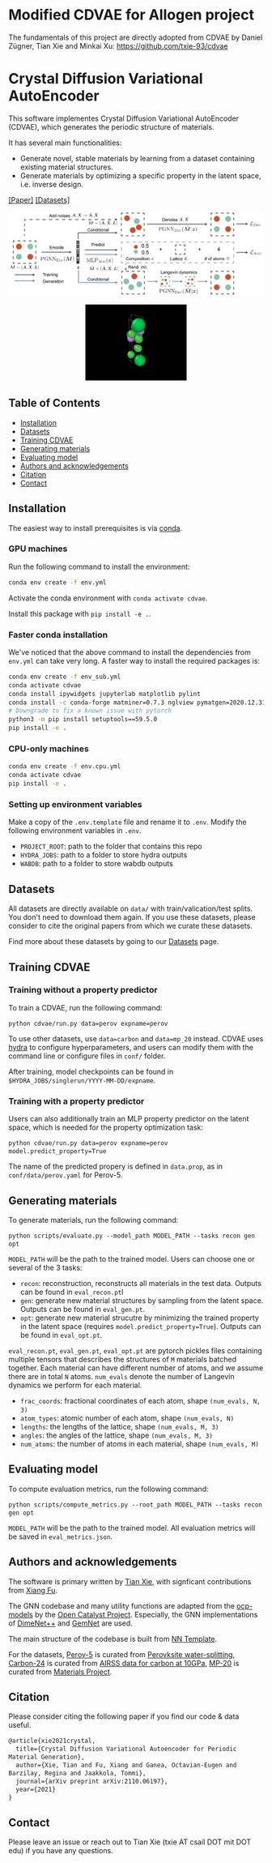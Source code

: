# Modified CDVAE for Allogen project

The fundamentals of this project are directly adopted from CDVAE by Daniel Zügner, Tian Xie and Minkai Xu: https://github.com/txie-93/cdvae



# Crystal Diffusion Variational AutoEncoder

This software implementes Crystal Diffusion Variational AutoEncoder (CDVAE), which generates the periodic structure of materials.

It has several main functionalities:

- Generate novel, stable materials by learning from a dataset containing existing material structures.
- Generate materials by optimizing a specific property in the latent space, i.e. inverse design.

[[Paper]](https://arxiv.org/abs/2110.06197) [[Datasets]](data/)

<p align="center">
  <img src="assets/illustrative.png" /> 
</p>

<p align="center">
  <img src="assets/Tm4Ni4As4.gif" width="200">
</p>


## Table of Contents

- [Installation](#installation)
- [Datasets](#datasets)
- [Training CDVAE](#training-cdvae)
- [Generating materials](#generating-materials)
- [Evaluating model](#evaluating-model)
- [Authors and acknowledgements](#authors-and-acknowledgements)
- [Citation](#citation)
- [Contact](#contact)

## Installation

The easiest way to install prerequisites is via [conda](https://conda.io/docs/index.html).

### GPU machines

Run the following command to install the environment:
```bash
conda env create -f env.yml
```
Activate the conda environment with `conda activate cdvae`.

Install this package with `pip install -e .`.

### Faster conda installation

We've noticed that the above command to install the dependencies from `env.yml` can take very long. A faster way to install the required packages is:
```bash
conda env create -f env_sub.yml
conda activate cdvae
conda install ipywidgets jupyterlab matplotlib pylint
conda install -c conda-forge matminer=0.7.3 nglview pymatgen=2020.12.31
# Downgrade to fix a known issue with pytorch
python3 -m pip install setuptools==59.5.0
pip install -e .
```

### CPU-only machines

```bash
conda env create -f env.cpu.yml
conda activate cdvae
pip install -e .
```

### Setting up environment variables

Make a copy of the `.env.template` file and rename it to `.env`. Modify the following environment variables in `.env`.

- `PROJECT_ROOT`: path to the folder that contains this repo
- `HYDRA_JOBS`: path to a folder to store hydra outputs
- `WABDB`: path to a folder to store wabdb outputs

## Datasets

All datasets are directly available on `data/` with train/valication/test splits. You don't need to download them again. If you use these datasets, please consider to cite the original papers from which we curate these datasets.

Find more about these datasets by going to our [Datasets](data/) page.

## Training CDVAE

### Training without a property predictor

To train a CDVAE, run the following command:

```
python cdvae/run.py data=perov expname=perov
```

To use other datasets, use `data=carbon` and `data=mp_20` instead. CDVAE uses [hydra](https://hydra.cc) to configure hyperparameters, and users can modify them with the command line or configure files in `conf/` folder.

After training, model checkpoints can be found in `$HYDRA_JOBS/singlerun/YYYY-MM-DD/expname`.

### Training with a property predictor

Users can also additionally train an MLP property predictor on the latent space, which is needed for the property optimization task:

```
python cdvae/run.py data=perov expname=perov model.predict_property=True
```

The name of the predicted propery is defined in `data.prop`, as in `conf/data/perov.yaml` for Perov-5.

## Generating materials

To generate materials, run the following command:

```
python scripts/evaluate.py --model_path MODEL_PATH --tasks recon gen opt
```

`MODEL_PATH` will be the path to the trained model. Users can choose one or several of the 3 tasks:

- `recon`: reconstruction, reconstructs all materials in the test data. Outputs can be found in `eval_recon.pt`l
- `gen`: generate new material structures by sampling from the latent space. Outputs can be found in `eval_gen.pt`.
- `opt`: generate new material strucutre by minimizing the trained property in the latent space (requires `model.predict_property=True`). Outputs can be found in `eval_opt.pt`.

`eval_recon.pt`, `eval_gen.pt`, `eval_opt.pt` are pytorch pickles files containing multiple tensors that describes the structures of `M` materials batched together. Each material can have different number of atoms, and we assume there are in total `N` atoms. `num_evals` denote the number of Langevin dynamics we perform for each material.

- `frac_coords`: fractional coordinates of each atom, shape `(num_evals, N, 3)`
- `atom_types`: atomic number of each atom, shape `(num_evals, N)`
- `lengths`: the lengths of the lattice, shape `(num_evals, M, 3)`
- `angles`: the angles of the lattice, shape `(num_evals, M, 3)`
- `num_atoms`: the number of atoms in each material, shape `(num_evals, M)`

## Evaluating model

To compute evaluation metrics, run the following command:

```
python scripts/compute_metrics.py --root_path MODEL_PATH --tasks recon gen opt
```

`MODEL_PATH` will be the path to the trained model. All evaluation metrics will be saved in `eval_metrics.json`.

## Authors and acknowledgements

The software is primary written by [Tian Xie](www.txie.me), with signficant contributions from [Xiang Fu](https://xiangfu.co/).

The GNN codebase and many utility functions are adapted from the [ocp-models](https://github.com/Open-Catalyst-Project/ocp) by the [Open Catalyst Project](https://opencatalystproject.org/). Especially, the GNN implementations of [DimeNet++](https://arxiv.org/abs/2011.14115) and [GemNet](https://arxiv.org/abs/2106.08903) are used.

The main structure of the codebase is built from [NN Template](https://github.com/lucmos/nn-template).

For the datasets, [Perov-5](data/perov_5) is curated from [Perovksite water-splitting](https://cmr.fysik.dtu.dk/cubic_perovskites/cubic_perovskites.html), [Carbon-24](data/carbon_24) is curated from [AIRSS data for carbon at 10GPa](https://archive.materialscloud.org/record/2020.0026/v1), [MP-20](data/mp_20) is curated from [Materials Project](https://materialsproject.org).

## Citation

Please consider citing the following paper if you find our code & data useful.

```
@article{xie2021crystal,
  title={Crystal Diffusion Variational Autoencoder for Periodic Material Generation},
  author={Xie, Tian and Fu, Xiang and Ganea, Octavian-Eugen and Barzilay, Regina and Jaakkola, Tommi},
  journal={arXiv preprint arXiv:2110.06197},
  year={2021}
}
```

## Contact

Please leave an issue or reach out to Tian Xie (txie AT csail DOT mit DOT edu) if you have any questions.
